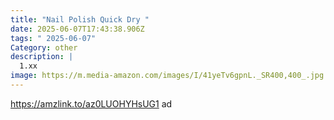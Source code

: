 ```yaml
---
title: "Nail Polish Quick Dry "
date: 2025-06-07T17:43:38.906Z
tags: " 2025-06-07"
Category: other
description: |
  1.xx 
image: https://m.media-amazon.com/images/I/41yeTv6gpnL._SR400,400_.jpg
---
```

https://amzlink.to/az0LUOHYHsUG1       ad